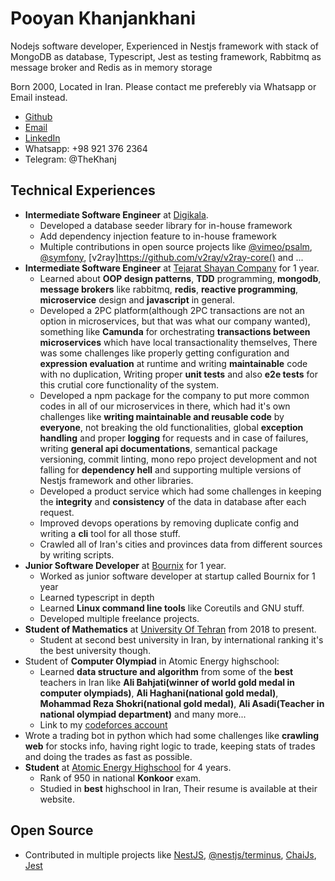 # Pooyan Khanjankhani
Nodejs software developer, Experienced in Nestjs framework with stack of MongoDB as database, Typescript, Jest as testing framework, Rabbitmq as message broker and Redis as in memory storage

Born 2000, Located in Iran.
Please contact me preferebly via Whatsapp or Email instead.

- [Github](https://github.com/thekhanj)
- [Email](mailto:pooyankhan@gmail.com)
- [LinkedIn](https://www.linkedin.com/in/pooyan-khanjankhani-a50459177/)
- Whatsapp: +98 921 376 2364
- Telegram: @TheKhanj

## Technical Experiences
- **Intermediate Software Engineer** at [Digikala](https://digikala.com/).
  - Developed a database seeder library for in-house framework
  - Add dependency injection feature to in-house framework
  - Multiple contributions in open source projects like [@vimeo/psalm](https://github.com/vimeo/psalm), [@symfony](https://github.com/symfony/symfony), [v2ray]https://github.com/v2ray/v2ray-core() and ...
- **Intermediate Software Engineer** at [Tejarat Shayan Company](https://tejaratshayan.com/) for 1 year.
  - Learned about **OOP design patterns**, **TDD** programming, **mongodb**, **message brokers** like rabbitmq, **redis**, **reactive programming**, **microservice** design and **javascript** in general.
  - Developed a 2PC platform(although 2PC transactions are not an option in microservices, but that was what our company wanted), something like **Camunda** for orchestrating **transactions between microservices** which have local transactionality themselves, There was some challenges like properly getting configuration and **expression evaluation** at runtime and writing **maintainable** code with no duplication, Writing proper **unit tests** and also **e2e tests** for this crutial core functionality of the system.
  - Developed a npm package for the company to put more common codes in all of our microservices in there, which had it's own challenges like **writing maintainable and reusable code** by **everyone**, not breaking the old functionalities, global **exception handling** and proper **logging** for requests and in case of failures, writing **general api documentations**, semantical package versioning, commit linting, mono repo project development and not falling for **dependency hell** and supporting multiple versions of Nestjs framework and other libraries.
  - Developed a product service which had some challenges in keeping the **integrity** and **consistency** of the data in database after each request.
  - Improved devops operations by removing duplicate config and writing a **cli** tool for all those stuff.
  - Crawled all of Iran's cities and provinces data from different sources by writing scripts.
- **Junior Software Developer** at [Bournix](https://ir.linkedin.com/company/bournix) for 1 year.
  - Worked as junior software developer at startup called Bournix for 1 year
  - Learned typescript in depth
  - Learned **Linux command line tools** like Coreutils and GNU stuff.
  - Developed multiple freelance projects.
- **Student of Mathematics** at [University Of Tehran](https://www.linkedin.com/school/university-of-tehran/?originalSubdomain=ir) from 2018 to present.
  - Student at second best university in Iran, by international ranking it's the best university though.
- Student of **Computer Olympiad** in Atomic Energy highschool:
  - Learned **data structure and algorithm** from some of the **best** teachers in Iran like **Ali Bahjati(winner of world gold medal in computer olympiads)**, **Ali Haghani(national gold medal)**, **Mohammad Reza Shokri(national gold medal)**, **Ali Asadi(Teacher in national olympiad department)** and many more...
  - Link to my [codeforces account](https://codeforces.com/profile/Khanj)
- Wrote a trading bot in python which had some challenges like **crawling web** for stocks info, having right logic to trade, keeping stats of trades and doing the trades as fast as possible.
- **Student** at [Atomic Energy Highschool](http://www.aehighschool.com/) for 4 years.
  - Rank of 950 in national **Konkoor** exam.
  - Studied in **best** highschool in Iran, Their resume is available at their website.

## Open Source
- Contributed in multiple projects like [NestJS](https://github.com/nestjs/nest/graphs/contributors), [@nestjs/terminus](https://github.com/nestjs/terminus/graphs/contributors), [ChaiJs](https://github.com/chaijs/chaijs.github.io/graphs/contributors), [Jest](https://github.com/facebook/jest)
